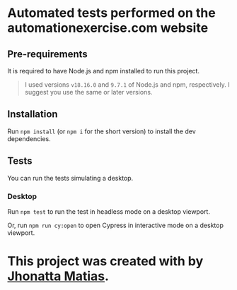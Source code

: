 # Automated tests performed on the automationexercise.com website

## Pre-requirements

It is required to have Node.js and npm installed to run this project.

> I used versions `v18.16.0` and `9.7.1` of Node.js and npm, respectively. I suggest you use the same or later versions.

## Installation

Run `npm install` (or `npm i` for the short version) to install the dev dependencies.

## Tests

You can run the tests simulating a desktop.

### Desktop

Run `npm test`  to run the test in headless mode on a desktop viewport.

Or, run `npm run cy:open` to open Cypress in interactive mode on a desktop viewport.


# This project was created with  by [Jhonatta Matias](https://github.com/Jhonatta-Matias896).

